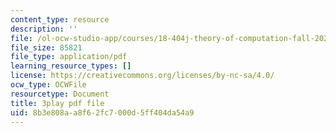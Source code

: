 ```yaml
---
content_type: resource
description: ''
file: /ol-ocw-studio-app/courses/18-404j-theory-of-computation-fall-2020/8b3e808aa8f62fc7000d5ff404da54a9_TSI3LR5WZmo.pdf
file_size: 85821
file_type: application/pdf
learning_resource_types: []
license: https://creativecommons.org/licenses/by-nc-sa/4.0/
ocw_type: OCWFile
resourcetype: Document
title: 3play pdf file
uid: 8b3e808a-a8f6-2fc7-000d-5ff404da54a9
---
```

